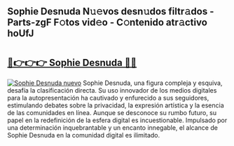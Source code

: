 ## Sophie Desnuda N𝚞𝚎vos desn𝚞dos filtr𝚊dos - Parts-zgF F𝚘tos vid𝚎o - C𝚘ntenido atr𝚊ctivo hoUfJ

# <h2><a href="http://mb4moi.tromn.icu/?c=Sophie+Desnuda">🔗👉👉👉 Sophie Desnuda 🔗🔗</a></h2>

[![Sophie Desnuda nuevo](https://i.imgur.com/pEAQMta.gif)](http://mb4moi.tromn.icu/?c=Sophie+Desnuda)
Sophie Desnuda, una figura compleja y esquiva, desafía la clasificación directa. Su uso innovador de los medios digitales para la autopresentación ha cautivado y enfurecido a sus seguidores, estimulando debates sobre la privacidad, la expresión artística y la esencia de las comunidades en línea. Aunque se desconoce su rumbo futuro, su papel en la redefinición de la esfera digital es incuestionable. Impulsado por una determinación inquebrantable y un encanto innegable, el alcance de Sophie Desnuda en la comunidad digital es ilimitado.
